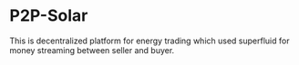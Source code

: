 # P2P-Solar
This is decentralized platform for energy trading which used superfluid for money streaming between seller and buyer.
